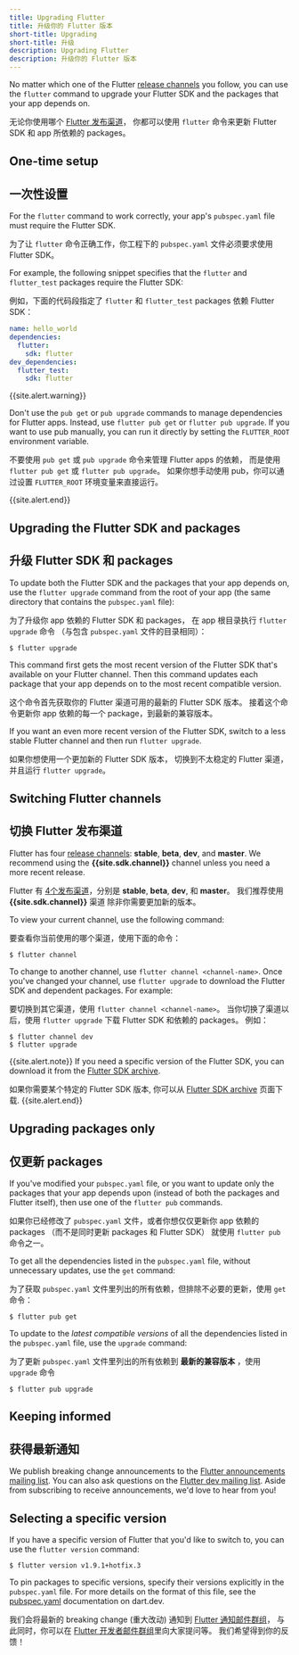 ```yaml
---
title: Upgrading Flutter
title: 升级你的 Flutter 版本
short-title: Upgrading
short-title: 升级
description: Upgrading Flutter
description: 升级你的 Flutter 版本
---
```


No matter which one of the Flutter [release channels][]
you follow, you can use the `flutter` command to upgrade your
Flutter SDK and the packages that your app depends on.

无论你使用哪个 [Flutter 发布渠道][release channels]，
你都可以使用 `flutter` 命令来更新 Flutter SDK 和 app 所依赖的 packages。

## One-time setup

## 一次性设置

For the `flutter` command to work correctly,
your app's `pubspec.yaml` file must require the Flutter SDK.

为了让 `flutter` 命令正确工作，你工程下的 `pubspec.yaml` 文件必须要求使用 Flutter SDK。

For example, the following snippet specifies that the
`flutter` and `flutter_test` packages require the Flutter SDK:

例如，下面的代码段指定了 `flutter` 和 `flutter_test` packages 依赖 Flutter SDK：

```yaml
name: hello_world
dependencies:
  flutter:
    sdk: flutter
dev_dependencies:
  flutter_test:
    sdk: flutter
```

{{site.alert.warning}}

  Don't use the `pub get` or `pub upgrade` commands to manage
  dependencies for Flutter apps.
  Instead, use `flutter pub get` or `flutter pub upgrade`.
  If you want to use pub manually, you can run it directly by
  setting the `FLUTTER_ROOT` environment variable.
  
  不要使用 `pub get` 或 `pub upgrade` 命令来管理 Flutter apps 的依赖，
  而是使用 `flutter pub get` 或 `flutter pub upgrade`。
  如果你想手动使用 pub，你可以通过设置 `FLUTTER_ROOT` 环境变量来直接运行。
  
{{site.alert.end}}

## Upgrading the Flutter SDK and packages

## 升级 Flutter SDK 和 packages

To update both the Flutter SDK and the packages that your app depends on,
use the `flutter upgrade` command from the root of your app
(the same directory that contains the `pubspec.yaml` file):

为了升级你 app 依赖的 Flutter SDK 和 packages，
在 app 根目录执行 `flutter upgrade` 命令
（与包含 `pubspec.yaml` 文件的目录相同）：

```terminal
$ flutter upgrade
```

This command first gets the most recent version of the Flutter SDK
that's available on your Flutter channel.
Then this command updates each package that your app depends on
to the most recent compatible version.

这个命令首先获取你的 Flutter 渠道可用的最新的 Flutter SDK 版本。
接着这个命令更新你 app 依赖的每一个 package，到最新的兼容版本。

If you want an even more recent version of the Flutter SDK,
switch to a less stable Flutter channel
and then run `flutter upgrade`.

如果你想使用一个更加新的 Flutter SDK 版本，
切换到不太稳定的 Flutter 渠道，并且运行 `flutter upgrade`。

## Switching Flutter channels

## 切换 Flutter 发布渠道

Flutter has four [release channels][]:
**stable**, **beta**, **dev**, and **master**.
We recommend using the **{{site.sdk.channel}}** channel
unless you need a more recent release.

Flutter 有 [4个发布渠道][release channels]，分别是 
**stable**, **beta**, **dev**, 和 **master**。
我们推荐使用 **{{site.sdk.channel}}** 渠道
除非你需要更加新的版本。

To view your current channel, use the following command:

要查看你当前使用的哪个渠道，使用下面的命令：

```terminal
$ flutter channel
```

To change to another channel, use `flutter channel <channel-name>`.
Once you've changed your channel, use `flutter upgrade`
to download the Flutter SDK and dependent packages.
For example:

要切换到其它渠道，使用 `flutter channel <channel-name>`。
当你切换了渠道以后，使用 `flutter upgrade` 下载 Flutter SDK 和依赖的 packages。
例如：

```terminal
$ flutter channel dev
$ flutter upgrade
```

{{site.alert.note}}
  If you need a specific version of the Flutter SDK,
  you can download it from the [Flutter SDK archive][].
  
  如果你需要某个特定的 Flutter SDK 版本,
  你可以从 [Flutter SDK archive][] 页面下载.
{{site.alert.end}}


## Upgrading packages only

## 仅更新 packages

If you've modified your `pubspec.yaml` file, or you want to update
only the packages that your app depends upon
(instead of both the packages and Flutter itself),
then use one of the `flutter pub` commands.

如果你已经修改了 `pubspec.yaml` 文件，或者你想仅仅更新你 app 依赖的 packages
（而不是同时更新 packages 和 Flutter SDK）
就使用 `flutter pub` 命令之一。

To get all the dependencies listed in the `pubspec.yaml` file,
without unnecessary updates, use the `get` command:

为了获取 `pubspec.yaml` 文件里列出的所有依赖，但排除不必要的更新，使用 `get` 命令：

```terminal
$ flutter pub get
```

To update to the _latest compatible versions_ of
all the dependencies listed in the `pubspec.yaml` file,
use the `upgrade` command:

为了更新 `pubspec.yaml` 文件里列出的所有依赖到 **最新的兼容版本** ，使用 `upgrade` 命令

```terminal
$ flutter pub upgrade
```

## Keeping informed

## 获得最新通知

We publish breaking change announcements to the
[Flutter announcements mailing list][flutter-announce].
You can also ask questions on the [Flutter dev mailing list][flutter-dev].
Aside from subscribing to receive announcements,
we'd love to hear from you!


## Selecting a specific version

If you have a specific version of Flutter that you'd like to switch to,
you can use the `flutter version` command:

```terminal
$ flutter version v1.9.1+hotfix.3
```

To pin packages to specific versions, specify their versions explicitly in the
`pubspec.yaml` file. For more details on the format of this file, see the
[pubspec.yaml] documentation on dart.dev.


[Flutter SDK archive]: /docs/development/tools/sdk/archive
[release channels]: {{site.github}}/flutter/flutter/wiki/Flutter-build-release-channels
我们会将最新的 breaking change (重大改动) 通知到
[Flutter 通知邮件群组][flutter-announce]，
与此同时，你可以在 [Flutter 开发者邮件群组][flutter-dev]里向大家提问等。
我们希望得到你的反馈！

[Flutter SDK archive]: /docs/development/tools/sdk/releases
[Flutter release channel]: {{site.github}}/flutter/flutter/wiki/Flutter-build-release-channels
[mailing list]: {{site.groups}}/forum/#!forum/flutter-dev
[Flutter SDK 档案]: /docs/development/tools/sdk/releases
[Flutter SDK 归档列表]: /docs/development/tools/sdk/releases
[Flutter 发布渠道]: {{site.github}}/flutter/flutter/wiki/Flutter-build-release-channels
[邮件列表]: {{site.groups}}/forum/#!forum/flutter-dev
[release-channel]: {{site.github}}/flutter/flutter/wiki/Flutter-build-release-channels
[flutter-announce]: {{site.groups}}/forum/#!forum/flutter-announce
[flutter-dev]: {{site.groups}}/forum/#!forum/flutter-dev
[pubspec.yaml]: https://dart.dev/tools/pub/pubspec

